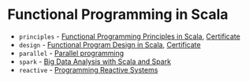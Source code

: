 # Functional Programming in Scala

* `principles` - [Functional Programming Principles in Scala](https://www.coursera.org/learn/progfun1), [Certificate](https://www.coursera.org/account/accomplishments/certificate/UFWEUJZ45X84)
* `design` - [Functional Program Design in Scala](https://www.coursera.org/learn/progfun2), [Certificate](https://www.coursera.org/account/accomplishments/certificate/FTULT3VGP8K2)
* `parallel` - [Parallel programming](https://www.coursera.org/learn/parprog1)
* `spark` - [Big Data Analysis with Scala and Spark](https://www.coursera.org/learn/scala-spark-big-data)
* `reactive` - [Programming Reactive Systems](https://www.edx.org/course/programming-reactive-systems)
